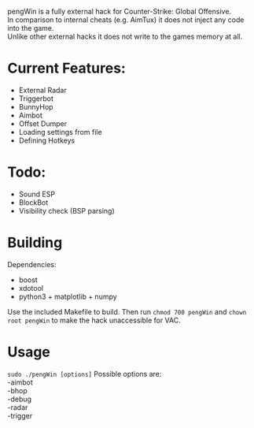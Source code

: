 
pengWin is a fully external hack for Counter-Strike\: Global Offensive.  
In comparison to internal cheats (e.g. AimTux) it does not inject any code into the game.  
Unlike other external hacks it does not write to the games memory at all.

# Current Features:
- External Radar
- Triggerbot
- BunnyHop
- Aimbot
- Offset Dumper
- Loading settings from file
- Defining Hotkeys

# Todo:
- Sound ESP
- BlockBot
- Visibility check (BSP parsing)

# Building
Dependencies: 
- boost  
- xdotool  
- python3 + matplotlib + numpy  

Use the included Makefile to build.
Then run `chmod 700 pengWin` and `chown root pengWin` to make the hack unaccessible for VAC.

# Usage
`sudo ./pengWin [options]`
Possible options are:  
-aimbot  
-bhop  
-debug  
-radar  
-trigger  
